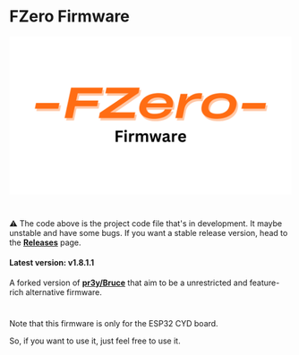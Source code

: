 
# FZero Firmware
<p align="center"><img alt="Logo" src="https://raw.githubusercontent.com/HiennNek/FZero-Firmware/refs/heads/main/media/FZero.png" width="800"></p>

# 

⚠️ The code above is the project code file that's in development. It maybe unstable and have some bugs. If you want a stable release version, head to the [**Releases**](https://github.com/HiennNek/FZero-Firmware/releases) page.
#### Latest version: v1.8.1.1
A forked version of [**pr3y/Bruce**](https://github.com/pr3y/Bruce) that aim to be a unrestricted and feature-rich alternative firmware.
#
Note that this firmware is only for the ESP32 CYD board.

So, if you want to use it, just feel free to use it.
